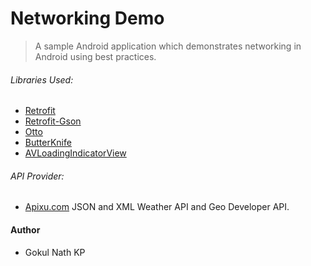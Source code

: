 # Networking Demo

> A sample Android application which demonstrates networking in Android using best practices.

###### Libraries Used:

- [Retrofit](https://github.com/square/retrofit) 
- [Retrofit-Gson](https://github.com/square/retrofit/tree/master/retrofit-converters/gson)
- [Otto](https://github.com/square/otto)
- [ButterKnife](https://github.com/JakeWharton/butterknife)
- [AVLoadingIndicatorView](https://github.com/81813780/AVLoadingIndicatorView)

###### API Provider:

- [Apixu.com](http://www.apixu.com/) JSON and XML Weather API and Geo Developer API.

#### Author

- Gokul Nath KP
